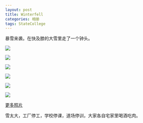 ```yaml
---
layout: post
title: Winterfell
categories: 相册
tags: StateCollege
---
```

暴雪来袭。在快及膝的大雪里走了一个钟头。

![](http://farm4.staticflickr.com/3799/12512423114_ac7028f7e4_c.jpg)

![](http://farm8.staticflickr.com/7309/12512072013_5218c1c5b4_c.jpg)

![](http://farm8.staticflickr.com/7388/12511945795_97dbdc931b_c.jpg)

![](http://farm4.staticflickr.com/3831/12512068293_fbc585beb9_c.jpg)

![](http://farm4.staticflickr.com/3747/12511938995_a436a58c9c_c.jpg)

![](http://farm4.staticflickr.com/3690/12511937745_862569a2ab_c.jpg)

[更多照片](http://flic.kr/s/aHsjSsA3Pf)

雪太大，工厂停工，学校停课，道场停训，大家各自宅家里喝酒吃肉。